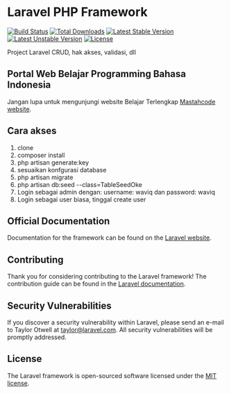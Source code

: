 # Laravel PHP Framework

[![Build Status](https://travis-ci.org/laravel/framework.svg)](https://travis-ci.org/laravel/framework)
[![Total Downloads](https://poser.pugx.org/laravel/framework/d/total.svg)](https://packagist.org/packages/laravel/framework)
[![Latest Stable Version](https://poser.pugx.org/laravel/framework/v/stable.svg)](https://packagist.org/packages/laravel/framework)
[![Latest Unstable Version](https://poser.pugx.org/laravel/framework/v/unstable.svg)](https://packagist.org/packages/laravel/framework)
[![License](https://poser.pugx.org/laravel/framework/license.svg)](https://packagist.org/packages/laravel/framework)

Project Laravel CRUD, hak akses, validasi, dll


## Portal Web Belajar Programming Bahasa Indonesia

Jangan lupa untuk mengunjungi website Belajar Terlengkap [Mastahcode website](http://mastahcode.com).

## Cara akses

1. clone
2. composer install
3. php artisan generate:key
4. sesuaikan konfgurasi database
5. php artisan migrate
6. php artisan db:seed --class=TableSeedOke
7. Login sebagai admin dengan: username: waviq dan password: waviq
8. Login sebagai user biasa, tinggal create user

## Official Documentation

Documentation for the framework can be found on the [Laravel website](http://laravel.com/docs).

## Contributing

Thank you for considering contributing to the Laravel framework! The contribution guide can be found in the [Laravel documentation](http://laravel.com/docs/contributions).

## Security Vulnerabilities

If you discover a security vulnerability within Laravel, please send an e-mail to Taylor Otwell at taylor@laravel.com. All security vulnerabilities will be promptly addressed.

## License

The Laravel framework is open-sourced software licensed under the [MIT license](http://opensource.org/licenses/MIT).
